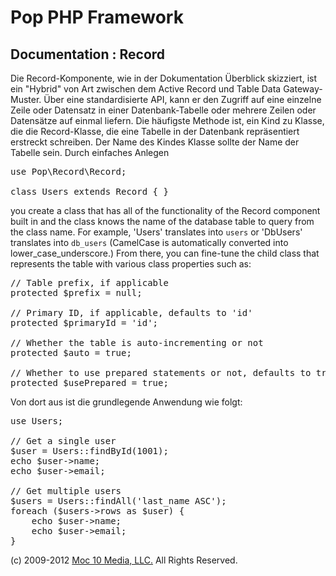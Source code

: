 Pop PHP Framework
=================

Documentation : Record
----------------------

Die Record-Komponente, wie in der Dokumentation Überblick skizziert, ist ein "Hybrid" von Art zwischen dem Active Record und Table Data Gateway-Muster. Über eine standardisierte API, kann er den Zugriff auf eine einzelne Zeile oder Datensatz in einer Datenbank-Tabelle oder mehrere Zeilen oder Datensätze auf einmal liefern. Die häufigste Methode ist, ein Kind zu Klasse, die die Record-Klasse, die eine Tabelle in der Datenbank repräsentiert erstreckt schreiben. Der Name des Kindes Klasse sollte der Name der Tabelle sein. Durch einfaches Anlegen


<pre>
use Pop\Record\Record;

class Users extends Record { }
</pre>

you create a class that has all of the functionality of the Record component built in and the class knows the name of the database table to query from the class name. For example,  'Users' translates into `users` or 'DbUsers' translates into `db_users` (CamelCase is automatically converted into lower_case_underscore.) From there, you can fine-tune the child class that represents the table with various class properties such as:

<pre>
// Table prefix, if applicable
protected $prefix = null;

// Primary ID, if applicable, defaults to 'id'
protected $primaryId = 'id';

// Whether the table is auto-incrementing or not
protected $auto = true;

// Whether to use prepared statements or not, defaults to true
protected $usePrepared = true;
</pre>

Von dort aus ist die grundlegende Anwendung wie folgt:


<pre>
use Users;

// Get a single user
$user = Users::findById(1001);
echo $user->name;
echo $user->email;

// Get multiple users
$users = Users::findAll('last_name ASC');
foreach ($users->rows as $user) {
    echo $user->name;
    echo $user->email;
}
</pre>

(c) 2009-2012 [Moc 10 Media, LLC.](http://www.moc10media.com) All Rights Reserved.
